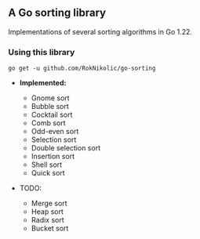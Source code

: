 ﻿## A Go sorting library

Implementations of several sorting algorithms in Go 1.22.

### Using this library

```go get -u github.com/RokNikolic/go-sorting```

- **Implemented:**
  - Gnome sort
  - Bubble sort
  - Cocktail sort
  - Comb sort
  - Odd-even sort
  - Selection sort
  - Double selection sort
  - Insertion sort
  - Shell sort
  - Quick sort


- TODO:
  - Merge sort
  - Heap sort
  - Radix sort
  - Bucket sort